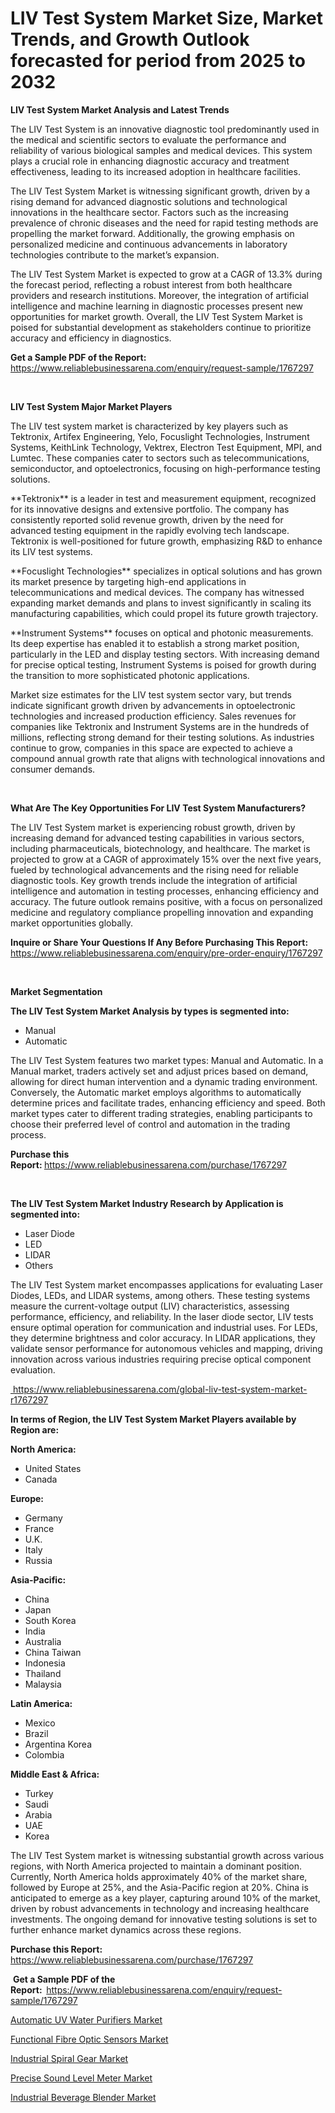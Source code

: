 <p><h1>LIV Test System Market Size, Market Trends, and Growth Outlook forecasted for period from 2025 to 2032</h1></p><p><strong>LIV Test System Market Analysis and Latest Trends</strong></p>
<p><p>The LIV Test System is an innovative diagnostic tool predominantly used in the medical and scientific sectors to evaluate the performance and reliability of various biological samples and medical devices. This system plays a crucial role in enhancing diagnostic accuracy and treatment effectiveness, leading to its increased adoption in healthcare facilities.</p><p>The LIV Test System Market is witnessing significant growth, driven by a rising demand for advanced diagnostic solutions and technological innovations in the healthcare sector. Factors such as the increasing prevalence of chronic diseases and the need for rapid testing methods are propelling the market forward. Additionally, the growing emphasis on personalized medicine and continuous advancements in laboratory technologies contribute to the market’s expansion.</p><p>The LIV Test System Market is expected to grow at a CAGR of 13.3% during the forecast period, reflecting a robust interest from both healthcare providers and research institutions. Moreover, the integration of artificial intelligence and machine learning in diagnostic processes present new opportunities for market growth. Overall, the LIV Test System Market is poised for substantial development as stakeholders continue to prioritize accuracy and efficiency in diagnostics.</p></p>
<p><strong>Get a Sample PDF of the Report:&nbsp;</strong> <a href="https://www.reliablebusinessarena.com/enquiry/request-sample/1767297?utm_campaign=2136&utm_medium=2&utm_source=Github&utm_content=ia&utm_term=11042025&utm_id=liv-test-system">https://www.reliablebusinessarena.com/enquiry/request-sample/1767297</a></p>
<p>&nbsp;</p>
<p><strong>LIV Test System Major Market Players</strong></p>
<p><p>The LIV test system market is characterized by key players such as Tektronix, Artifex Engineering, Yelo, Focuslight Technologies, Instrument Systems, KeithLink Technology, Vektrex, Electron Test Equipment, MPI, and Lumtec. These companies cater to sectors such as telecommunications, semiconductor, and optoelectronics, focusing on high-performance testing solutions.</p><p>**Tektronix** is a leader in test and measurement equipment, recognized for its innovative designs and extensive portfolio. The company has consistently reported solid revenue growth, driven by the need for advanced testing equipment in the rapidly evolving tech landscape. Tektronix is well-positioned for future growth, emphasizing R&D to enhance its LIV test systems.</p><p>**Focuslight Technologies** specializes in optical solutions and has grown its market presence by targeting high-end applications in telecommunications and medical devices. The company has witnessed expanding market demands and plans to invest significantly in scaling its manufacturing capabilities, which could propel its future growth trajectory.</p><p>**Instrument Systems** focuses on optical and photonic measurements. Its deep expertise has enabled it to establish a strong market position, particularly in the LED and display testing sectors. With increasing demand for precise optical testing, Instrument Systems is poised for growth during the transition to more sophisticated photonic applications.</p><p>Market size estimates for the LIV test system sector vary, but trends indicate significant growth driven by advancements in optoelectronic technologies and increased production efficiency. Sales revenues for companies like Tektronix and Instrument Systems are in the hundreds of millions, reflecting strong demand for their testing solutions. As industries continue to grow, companies in this space are expected to achieve a compound annual growth rate that aligns with technological innovations and consumer demands.</p></p>
<p>&nbsp;</p>
<p><strong>What Are The Key Opportunities For LIV Test System Manufacturers?</strong></p>
<p><p>The LIV Test System market is experiencing robust growth, driven by increasing demand for advanced testing capabilities in various sectors, including pharmaceuticals, biotechnology, and healthcare. The market is projected to grow at a CAGR of approximately 15% over the next five years, fueled by technological advancements and the rising need for reliable diagnostic tools. Key growth trends include the integration of artificial intelligence and automation in testing processes, enhancing efficiency and accuracy. The future outlook remains positive, with a focus on personalized medicine and regulatory compliance propelling innovation and expanding market opportunities globally.</p></p>
<p><strong>Inquire or Share Your Questions If Any Before Purchasing This Report:</strong> <a href="https://www.reliablebusinessarena.com/enquiry/pre-order-enquiry/1767297?utm_campaign=2136&utm_medium=2&utm_source=Github&utm_content=ia&utm_term=11042025&utm_id=liv-test-system">https://www.reliablebusinessarena.com/enquiry/pre-order-enquiry/1767297</a></p>
<p>&nbsp;</p>
<p><strong>Market Segmentation</strong></p>
<p><strong>The LIV Test System Market Analysis by types is segmented into:</strong></p>
<p><ul><li>Manual</li><li>Automatic</li></ul></p>
<p><p>The LIV Test System features two market types: Manual and Automatic. In a Manual market, traders actively set and adjust prices based on demand, allowing for direct human intervention and a dynamic trading environment. Conversely, the Automatic market employs algorithms to automatically determine prices and facilitate trades, enhancing efficiency and speed. Both market types cater to different trading strategies, enabling participants to choose their preferred level of control and automation in the trading process.</p></p>
<p><strong>Purchase this Report:&nbsp;</strong><a href="https://www.reliablebusinessarena.com/purchase/1767297?utm_campaign=2136&utm_medium=2&utm_source=Github&utm_content=ia&utm_term=11042025&utm_id=liv-test-system">https://www.reliablebusinessarena.com/purchase/1767297</a></p>
<p>&nbsp;</p>
<p><strong>The LIV Test System Market Industry Research by Application is segmented into:</strong></p>
<p><ul><li>Laser Diode</li><li>LED</li><li>LIDAR</li><li>Others</li></ul></p>
<p><p>The LIV Test System market encompasses applications for evaluating Laser Diodes, LEDs, and LIDAR systems, among others. These testing systems measure the current-voltage output (LIV) characteristics, assessing performance, efficiency, and reliability. In the laser diode sector, LIV tests ensure optimal operation for communication and industrial uses. For LEDs, they determine brightness and color accuracy. In LIDAR applications, they validate sensor performance for autonomous vehicles and mapping, driving innovation across various industries requiring precise optical component evaluation.</p></p>
<p><a href="https://www.reliablebusinessarena.com/global-liv-test-system-market-r1767297?utm_campaign=2136&utm_medium=2&utm_source=Github&utm_content=ia&utm_term=11042025&utm_id=liv-test-system">&nbsp;https://www.reliablebusinessarena.com/global-liv-test-system-market-r1767297</a></p>
<p><strong>In terms of Region, the LIV Test System Market Players available by Region are:</strong></p>
<p>
    <p> <strong> North America: </strong>
        <ul>
            <li>United States</li>
            <li>Canada</li>
        </ul>
        </p> 
    <p> <strong> Europe: </strong>
        <ul>
            <li>Germany</li>
            <li>France</li>
            <li>U.K.</li>
            <li>Italy</li>
            <li>Russia</li>
        </ul>
        </p> 
    <p> <strong> Asia-Pacific: </strong>
        <ul>
            <li>China</li>
            <li>Japan</li>
            <li>South Korea</li>
            <li>India</li>
            <li>Australia</li>
            <li>China Taiwan</li>
            <li>Indonesia</li>
            <li>Thailand</li>
            <li>Malaysia</li>
        </ul>
        </p> 
    <p> <strong> Latin America: </strong>
        <ul>
            <li>Mexico</li>
            <li>Brazil</li>
            <li>Argentina Korea</li>
            <li>Colombia</li>
        </ul>
        </p> 
    <p> <strong> Middle East & Africa: </strong>
        <ul>
            <li>Turkey</li>
            <li>Saudi</li>
            <li>Arabia</li>
            <li>UAE</li>
            <li>Korea</li>
        </ul>
    </p>
    </p>
<p><p>The LIV Test System market is witnessing substantial growth across various regions, with North America projected to maintain a dominant position. Currently, North America holds approximately 40% of the market share, followed by Europe at 25%, and the Asia-Pacific region at 20%. China is anticipated to emerge as a key player, capturing around 10% of the market, driven by robust advancements in technology and increasing healthcare investments. The ongoing demand for innovative testing solutions is set to further enhance market dynamics across these regions.</p></p>
<p><strong>Purchase this Report: </strong><a href="https://www.reliablebusinessarena.com/purchase/1767297?utm_campaign=2136&utm_medium=2&utm_source=Github&utm_content=ia&utm_term=11042025&utm_id=liv-test-system">https://www.reliablebusinessarena.com/purchase/1767297</a></p>
<p>&nbsp;<strong>Get a Sample PDF of the Report:&nbsp;&nbsp;</strong><a href="https://www.reliablebusinessarena.com/enquiry/request-sample/1767297?utm_campaign=2136&utm_medium=2&utm_source=Github&utm_content=ia&utm_term=11042025&utm_id=liv-test-system">https://www.reliablebusinessarena.com/enquiry/request-sample/1767297</a></p>
<p><strong></strong></p>
<p><p><a href="https://github.com/landtmman/Market-Research-Report-List-1/blob/main/automatic-uv-water-purifiers-market.md?utm_campaign=2136&utm_medium=2&utm_source=Github&utm_content=ia&utm_term=11042025&utm_id=liv-test-system">Automatic UV Water Purifiers Market</a></p><p><a href="https://github.com/tigoryemm/Market-Research-Report-List-1/blob/main/functional-fibre-optic-sensors-market.md?utm_campaign=2136&utm_medium=2&utm_source=Github&utm_content=ia&utm_term=11042025&utm_id=liv-test-system">Functional Fibre Optic Sensors Market</a></p><p><a href="https://github.com/djoeamakeh/Market-Research-Report-List-1/blob/main/industrial-spiral-gear-market.md?utm_campaign=2136&utm_medium=2&utm_source=Github&utm_content=ia&utm_term=11042025&utm_id=liv-test-system">Industrial Spiral Gear Market</a></p><p><a href="https://github.com/negrocybul4w/Market-Research-Report-List-1/blob/main/precise-sound-level-meter-market.md?utm_campaign=2136&utm_medium=2&utm_source=Github&utm_content=ia&utm_term=11042025&utm_id=liv-test-system">Precise Sound Level Meter Market</a></p><p><a href="https://github.com/keehnkaesssi/Market-Research-Report-List-1/blob/main/industrial-beverage-blender-market.md?utm_campaign=2136&utm_medium=2&utm_source=Github&utm_content=ia&utm_term=11042025&utm_id=liv-test-system">Industrial Beverage Blender Market</a></p></p>